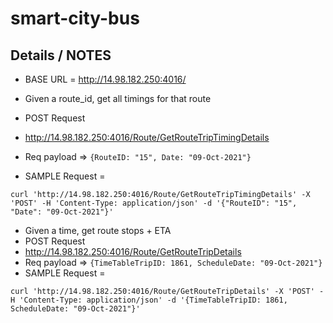 # smart-city-bus

## Details / NOTES

* BASE URL = http://14.98.182.250:4016/

* Given a route_id, get all timings for that route
* POST Request
* http://14.98.182.250:4016/Route/GetRouteTripTimingDetails
* Req payload => `{RouteID: "15", Date: "09-Oct-2021"}`
* SAMPLE Request =
```
curl 'http://14.98.182.250:4016/Route/GetRouteTripTimingDetails' -X 'POST' -H 'Content-Type: application/json' -d '{"RouteID": "15", "Date": "09-Oct-2021"}'
```


* Given a time, get route stops + ETA
* POST Request
* http://14.98.182.250:4016/Route/GetRouteTripDetails
* Req payload => `{TimeTableTripID: 1861, ScheduleDate: "09-Oct-2021"}`
* SAMPLE Request =
```curl
curl 'http://14.98.182.250:4016/Route/GetRouteTripDetails' -X 'POST' -H 'Content-Type: application/json' -d '{TimeTableTripID: 1861, ScheduleDate: "09-Oct-2021"}'
```